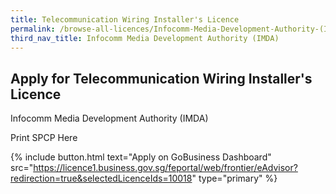 ```yaml
---
title: Telecommunication Wiring Installer's Licence
permalink: /browse-all-licences/Infocomm-Media-Development-Authority-(IMDA)/Telecommunication-Wiring-Installer's-Licence
third_nav_title: Infocomm Media Development Authority (IMDA)
---
```


## Apply for Telecommunication Wiring Installer's Licence

Infocomm Media Development Authority (IMDA)

Print SPCP Here

{% include button.html text="Apply on GoBusiness Dashboard" src="https://licence1.business.gov.sg/feportal/web/frontier/eAdvisor?redirection=true&selectedLicenceIds=10018" type="primary" %}
